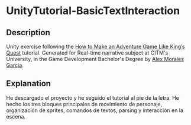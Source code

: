 # UnityTutorial-BasicTextInteraction
## Description
Unity exercise following the [How to Make an Adventure Game Like King’s Quest](https://www.raywenderlich.com/14048776-how-to-make-an-adventure-game-like-king-s-quest) tutorial. Generated for Real-time narrative subject at CITM's University, in the Game Development Bachelor's Degree by [Alex Morales Garcia](https://github.com/AlexMG99).

## Explanation
He descargado el proyecto y he seguido el tutorial al pie de la letra. He hecho los tres bloques principales de movimiento de personaje, organización de sprites, comandos de textos, parsing y interacción en la escena.
